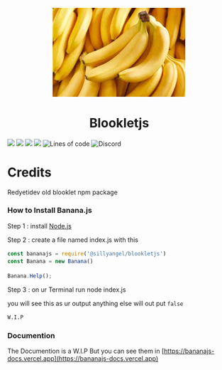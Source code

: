 <div align="center">
<p>
  <img width="300" src="src/image.png" alt="Logo">
</p>
  </div>
  <div align="left">
 <h1 align="center"> Blookletjs </h1> 
 <img src="https://img.shields.io/github/license/sillyangel/banana.js?color=yellow&logo=github&style=for-the-badge" />
 <img src="https://img.shields.io/github/stars/sillyangel/banana.js?color=yellow&logo=github&style=for-the-badge" />
 <img src="https://img.shields.io/github/forks/sillyangel/Banana.js?color=yellow&logo=github&style=for-the-badge" />
 <img src="https://img.shields.io/npm/v/@sillyangel/bananajs?color=yellow&label=Verison&logo=npm&style=for-the-badge" />
  <img alt="Lines of code" src="https://img.shields.io/tokei/lines/github/sillyangel/banana.js?color=yellow&label=TOTAL%20LINES%20OF%20JS&logo=JavaScript&logoColor=%23F7DF1E&style=for-the-badge">
  <img alt="Discord" src="https://img.shields.io/discord/937449156044267520?color=yellow&label=Discord&logo=Discord&style=for-the-badge">
  </div>

# Credits
Redyetidev old blooklet npm package
### How to Install Banana.js
Step 1 : install [Node.js](https://nodejs.org/en/download/)

Step 2 : create a file named index.js with this
```js
const bananajs = require('@sillyangel/blookletjs')
const Banana = new Banana()

Banana.Help();

```

Step 3 : on ur Terminal run node index.js

you will see this as ur output anything else will out put `false`

``` Bash
W.I.P
```

### Documention
The Documention is a W.I.P But you can see them in [https://bananajs-docs.vercel.app](https://bananajs-docs.vercel.app)


